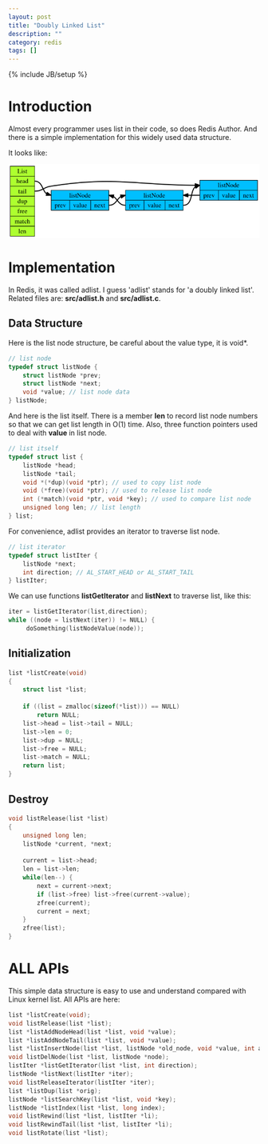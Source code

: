 ```yaml
---
layout: post
title: "Doubly Linked List"
description: ""
category: redis
tags: []
---
```

{% include JB/setup %}

# Introduction
Almost every programmer uses list in their code, so does Redis Author. And there is a simple implementation for this widely used data structure. 

It looks like:

![img](/assets/img/post/redis_list.png)

# Implementation
In Redis, it was called adlist. I guess 'adlist' stands for 'a doubly linked list'. Related files are: **src/adlist.h** and **src/adlist.c**.

## Data Structure
Here is the list node structure, be careful about the value type, it is void*.

```c
// list node
typedef struct listNode {
    struct listNode *prev;
    struct listNode *next;
    void *value; // list node data
} listNode;
```

And here is the list itself. There is a member **len** to record list node numbers so that we can get list length in O(1) time. Also, three function pointers used to deal with **value** in list node.

```c
// list itself
typedef struct list {
    listNode *head;
    listNode *tail;
    void *(*dup)(void *ptr); // used to copy list node
    void (*free)(void *ptr); // used to release list node
    int (*match)(void *ptr, void *key); // used to compare list node
    unsigned long len; // list length
} list;
```

For convenience, adlist provides an iterator to traverse list node.

```c
// list iterator
typedef struct listIter {
    listNode *next;
    int direction; // AL_START_HEAD or AL_START_TAIL
} listIter;
```

We can use functions **listGetIterator** and **listNext** to traverse list, like this:

```c
iter = listGetIterator(list,direction);
while ((node = listNext(iter)) != NULL) {
     doSomething(listNodeValue(node));
```

## Initialization

```c
list *listCreate(void)
{
    struct list *list;

    if ((list = zmalloc(sizeof(*list))) == NULL)
        return NULL;
    list->head = list->tail = NULL;
    list->len = 0;
    list->dup = NULL;
    list->free = NULL;
    list->match = NULL;
    return list;
}
```

## Destroy

```c
void listRelease(list *list)
{
    unsigned long len;
    listNode *current, *next;

    current = list->head;
    len = list->len;
    while(len--) {
        next = current->next;
        if (list->free) list->free(current->value);
        zfree(current);
        current = next;
    }
    zfree(list);
}
```

# ALL APIs
This simple data structure is easy to use and understand compared with Linux kernel list. All APIs are here:

```c
list *listCreate(void);
void listRelease(list *list);
list *listAddNodeHead(list *list, void *value);
list *listAddNodeTail(list *list, void *value);
list *listInsertNode(list *list, listNode *old_node, void *value, int after);
void listDelNode(list *list, listNode *node);
listIter *listGetIterator(list *list, int direction);
listNode *listNext(listIter *iter);
void listReleaseIterator(listIter *iter);
list *listDup(list *orig);
listNode *listSearchKey(list *list, void *key);
listNode *listIndex(list *list, long index);
void listRewind(list *list, listIter *li);
void listRewindTail(list *list, listIter *li);
void listRotate(list *list);
```
